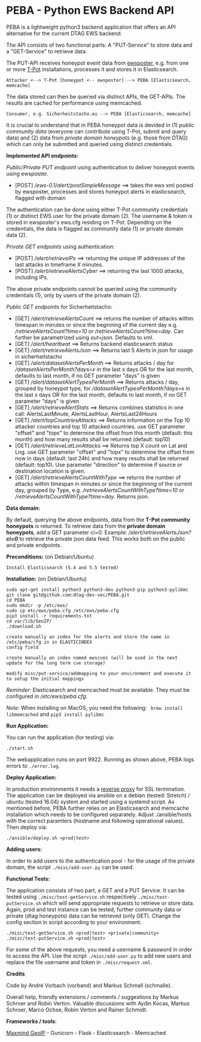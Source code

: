 # PEBA - Python EWS Backend API

PEBA is a lightweight python3 backend application that offers an API alternative for the current DTAG EWS backend.

The API consists of two functional parts: A "PUT-Service" to store data and a "GET-Service" to retrieve data.

The PUT-API receives honeypot event data from [ewsposter](https://github.com/armedpot/ewsposter), e.g. from one or more [T-Pot](https://github.com/dtag-dev-sec/tpotce) installations, processes it and stores it in Elasticsearch.

`Attacker <--> T-Pot [honeypot <-- ewsposter] --> PEBA [Elasticsearch, memcache]`

The data stored can then be queried via distinct APIs, the GET-APIs. The results are cached for performance using memcached.

`Consumer, e.g. Sicherheitstacho.eu --> PEBA [Elasticsearch, memcache]`

It is crucial to understand that in PEBA honeypot data is devided in (1) *public community data* (everyone can contribute using T-Pot, submit and query data) and (2) data from *private domain honeypots* (e.g. those from DTAG) which can only be submitted and queried using distinct credentials. 

**Implemented API endpoints:** 

*Public/Private PUT endpoint* using authentication to deliver honeypot events using ewsposter. 

 - [POST] */ews-0.1/alert/postSimpleMessage* ==> takes the ews xml posted by ewsposter, processes and stores honeypot alerts in elasticsearch, flagged with domain

The authentication can be done using either T-Pot community credentials (1) or distinct EWS user for the private domain (2). The username & token is stored in ewsposter's ews.cfg residing on T-Pot. Depending on the credentials, the data is flagged as community data (1) or private domain data (2).

*Private GET endpoints* using authentication:

 - [POST] */alert/retrieveIPs* ==> returning the unique IP addresses of the last attacks in timeframe *X* minutes.
 - [POST] */alert/retrieveAlertsCyber* ==> returning the last 1000 attacks, including IPs. 

The above private endpoints cannot be queried using the community credentials (1), only by users of the private domain (2).

*Public GET endpoints* for Sicherheitstacho:
 
 - [GET] */alert/retrieveAlertsCount* ==> returns the number of attacks within timespan in minutes or since the beginning of the current day e.g. */retrieveAlertsCount?time=10* or */retrieveAlertsCount?time=day*. Can further be parametrized using *out=json*. Defaults to xml.  
 - [GET] */alert/heartbeat* ==> Returns backend elasticsearch status
 - [GET] */alert/retrieveAlertsJson* ==> Returns last 5 Alerts in json for usage in sicherheitstacho
 - [GET] */alert/datasetAlertsPerMonth* ==> Returns attacks / day for */datasetAlertsPerMonth?days=x* in the last x days OR for the last month, defaults to last month, if no GET parameter "days" is given
 - [GET] */alert/datasetAlertTypesPerMonth* ==> Returns attacks / day, grouped by honeypot type, for */datasetAlertTypesPerMonth?days=x* in the last x days OR for the last month, defaults to last month, if no GET parameter "days" is given
 - [GET] */alert/retrieveAlertStats* ==> Returns combines statistics in one call: AlertsLastMinute, AlertsLastHour,  AlertsLast24Hours
 - [GET] */alert/topCountriesAttacks* ==> Returns information on the Top 10 attacker countries and top 10 attacked countries. use GET parameter "offset" and "topx" to determine the offset from this month (default: this month) and how many results shall be returned (default: top10)
 - [GET] */alert/retrieveLatLonAttacks* ==> Returns top X count on Lat and Lng. use GET parameter "offset" and "topx" to determine the offset from now in days (default: last 24h) and how many results shall be returned (default: top10). Use parameter "direction" to determine if source or destination location is given.
 - [GET] */alert/retrieveAlertsCountWithType* ==> returns the number of attacks within timespan in minutes or since the beginning of the current day, grouped by Type, e.g. */retrieveAlertsCountWithType?time=10* or */retrieveAlertsCountWithType?time=day*. Returns json.
 

 
**Data domain:**

By default, querying the above endpoints, data from the **T-Pot community honeypots** is returned. To retrieve data from the **private domain honeypots**, add a GET parameter *ci=0*. Example:  */alert/retrieveAlertsJson?**ci=0*** to retrieve the private json data feed. This works both on the public and private endpoints.

**Preconditions:** (on Debian/Ubuntu)

    Install Elasticsearch (5.4 and 5.5 tested)

**Installation:** (on Debian/Ubuntu)


    sudo apt-get install python3 python3-dev python3-pip python3-pylibmc
    git clone git@github.com:dtag-dev-sec/PEBA.git
	cd PEBA
    sudo mkdir -p /etc/ews/
	sudo cp etc/ews/peba.cfg /etc/ews/peba.cfg
	pip3 install -r requirements.txt
    cd var/lib/GeoIP/
	./download.sh

    create manually an index for the alerts and store the name in /etc/peba/cfg in in ELASTICINDEX 
    config field
    
    create manually an index named ewscves (will be used in the next update for the long term cve storage)
    
    modify misc/put-service/addmapping to your environment and execute it to setup the initial mappings
    
*Reminder:* Elasticsearch and memcached must be available. They must be configured in */etc/ews/peba.cfg*. 

*Note:*  When installing on MacOS, you need the following: 
` brew install libmemcached` and `pip3 install pylibmc`

**Run Application:**

You can run the application (for testing) via:

   	./start.sh
   	
The webapplication runs on port 9922. Running as shown above, PEBA logs errors to `./error.log`. 

**Deploy Application:**

In production environments it needs a [reverse proxy](http://flask.pocoo.org/docs/0.12/deploying/wsgi-standalone/#proxy-setups) for SSL termination.
The application can be deployed via ansible on a debian (tested: Stretch) / ubuntu (tested 16.04) system and started using a systemd script. As mentioned before, PEBA further relies on an Elasticsearch and memcache installation which needs to be configured separately. Adjust ./ansible/hosts with the correct paramters (hostname and following operational values). Then deploy via:

    ./ansible/deploy.sh <prod|test>


**Adding users:**

In order to add users to the authentication pool - for the usage of the private domain, the script `./misc/add-user.py` can be used. 


**Functional Tests:**

The application consists of two part, a GET and a PUT Service. It can be tested using `./misc/test-getService.sh` respectively `./misc/test-putService.sh` which will send appropriate requests to retrieve or store data. Again, prod and test instance can be tested, further community data or private (dtag honeypots) data can be retrieved (only GET). Change the config section in script according to your environment.

    ./misc/test-getService.sh <prod|test> <private|community>
    ./misc/test-putService.sh <prod|test>

For some of the above requests, you need a username & password in order to access the API. Use the script `./misc/add-user.py` to add new users and replace the file username and token in `./misc/request.xml`. 


**Credits**

Code by André Vorbach (vorband) and Markus Schmall (schmalle).

Overall help, friendly extensions / comments / suggestions by Markus Schroer and Robin Verton.
Valuable discussions with Aydin Kocas, Markus Schroer, Marco Ochse, Robin Verton and Rainer Schmidt.

**Frameworks / tools**:

[Maxmind GeoIP](https://dev.maxmind.com/geoip/legacy/geolite/) - Gunicorn - Flask - Elasticsearch - Memcached
